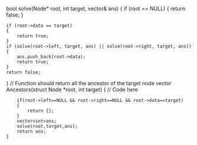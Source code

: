  bool solve(Node* root, int target, vector<int>& ans) 
  {
    if (root == NULL) 
    {
        return false;
    }

    if (root->data == target) 
    {
        return true;
    }
    if (solve(root->left, target, ans) || solve(root->right, target, ans)) {
        ans.push_back(root->data);
        return true;
    }
    return false;
}
    // Function should return all the ancestor of the target node
    vector<int> Ancestors(struct Node *root, int target) 
    {
        // Code here
        
        if(root->left==NULL && root->right==NULL && root->data==target)
        {
            return {};
        }
        vector<int>ans;
        solve(root,target,ans);
        return ans;
    }